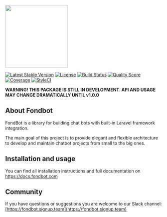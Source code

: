 <img src="https://docs.fondbot.com/images/logo.png" width="200px">

[![Latest Stable Version](https://poser.pugx.org/fondbot/fondbot/v/stable?format=flat-square)](https://packagist.org/packages/fondbot/fondbot)
[![License](https://poser.pugx.org/fondbot/fondbot/license?format=flat-square)](https://packagist.org/packages/fondbot/fondbot)
[![Build Status](https://img.shields.io/travis/fondbot/fondbot.svg?style=flat-square)](https://travis-ci.org/fondbot/fondbot)
[![Quality Score](https://img.shields.io/scrutinizer/g/fondbot/fondbot.svg?style=flat-square)](https://scrutinizer-ci.com/g/fondbot/fondbot)
[![Coverage](https://img.shields.io/scrutinizer/coverage/g/fondbot/fondbot.svg?style=flat-square)](https://scrutinizer-ci.com/g/fondbot/fondbot)
[![StyleCI](https://styleci.io/repos/78780366/shield)](https://styleci.io/repos/78780366)

**WARNING! THIS PACKAGE IS STILL IN DEVELOPMENT. API AND USAGE MAY CHANGE DRAMATICALLY UNTIL v1.0.0**

## About Fondbot
FondBot is a library for building chat bots with built-in Laravel framework integration.

The main goal of this project is to provide elegant and flexible architecture to develop and maintain chatbot projects from small to the big ones.

## Installation and usage

You can find all installation instructions and full documentation on https://docs.fondbot.com

## Community

If you have questions or suggestions you are welcome to our Slack channel:
[https://fondbot.signup.team](https://fondbot.signup.team)
